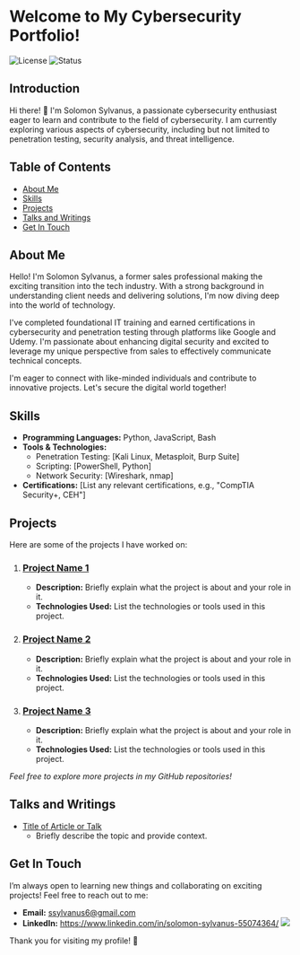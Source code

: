 # Welcome to My Cybersecurity Portfolio!  

![License](https://img.shields.io/badge/license-MIT-green) ![Status](https://img.shields.io/badge/status-active-brightgreen)  

## Introduction  

Hi there! 👋 I'm Solomon Sylvanus, a passionate cybersecurity enthusiast eager to learn and contribute to the field of cybersecurity. I am currently exploring various aspects of cybersecurity, including but not limited to penetration testing, security analysis, and threat intelligence.  

## Table of Contents  

- [About Me](#about-me)  
- [Skills](#skills)  
- [Projects](#projects)  
- [Talks and Writings](#talks-and-writings)  
- [Get In Touch](#get-in-touch)  

## About Me  

Hello! I'm Solomon Sylvanus, a former sales professional making the exciting transition into the tech industry. With a strong background in understanding client needs and delivering solutions, I'm now diving deep into the world of technology.  

I've completed foundational IT training and earned certifications in cybersecurity and penetration testing through platforms like Google and Udemy. I'm passionate about enhancing digital security and excited to leverage my unique perspective from sales to effectively communicate technical concepts.  

I'm eager to connect with like-minded individuals and contribute to innovative projects. Let's secure the digital world together!

## Skills  

- **Programming Languages:** Python, JavaScript, Bash  
- **Tools & Technologies:**   
  - Penetration Testing: [Kali Linux, Metasploit, Burp Suite]  
  - Scripting: [PowerShell, Python]  
  - Network Security: [Wireshark, nmap]  
- **Certifications:** [List any relevant certifications, e.g., "CompTIA Security+, CEH"]  

## Projects  

Here are some of the projects I have worked on:  

1. ### [Project Name 1](link_to_your_project_1)  
   - **Description:** Briefly explain what the project is about and your role in it.  
   - **Technologies Used:** List the technologies or tools used in this project.  

2. ### [Project Name 2](link_to_your_project_2)  
   - **Description:** Briefly explain what the project is about and your role in it.  
   - **Technologies Used:** List the technologies or tools used in this project.  

3. ### [Project Name 3](link_to_your_project_3)  
   - **Description:** Briefly explain what the project is about and your role in it.  
   - **Technologies Used:** List the technologies or tools used in this project.  

*Feel free to explore more projects in my GitHub repositories!*  

## Talks and Writings  

- [Title of Article or Talk](link_to_your_article_or_talk)  
  - Briefly describe the topic and provide context.  

## Get In Touch  

I’m always open to learning new things and collaborating on exciting projects! Feel free to reach out to me:  

- **Email:** ssylvanus6@gmail.com
- **LinkedIn:** https://www.linkedin.com/in/solomon-sylvanus-55074364/
<a href="https://linkedin.com"><img src="https://img.shields.io/badge/-LinkedIn-0072b1?&style=for-the-badge&logo=linkedin&logoColor=white" /></a>

Thank you for visiting my profile! 🚀
